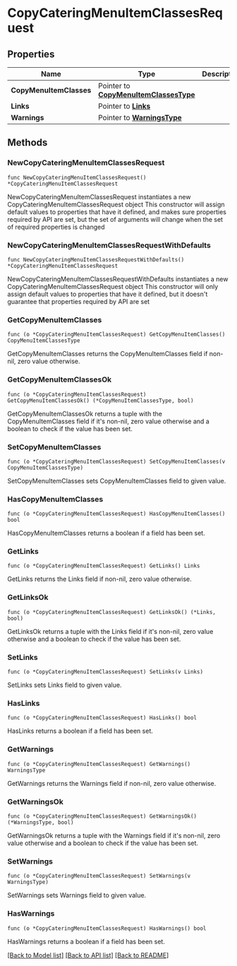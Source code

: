 # CopyCateringMenuItemClassesRequest

## Properties

Name | Type | Description | Notes
------------ | ------------- | ------------- | -------------
**CopyMenuItemClasses** | Pointer to [**CopyMenuItemClassesType**](CopyMenuItemClassesType.md) |  | [optional] 
**Links** | Pointer to [**Links**](Links.md) |  | [optional] 
**Warnings** | Pointer to [**WarningsType**](WarningsType.md) |  | [optional] 

## Methods

### NewCopyCateringMenuItemClassesRequest

`func NewCopyCateringMenuItemClassesRequest() *CopyCateringMenuItemClassesRequest`

NewCopyCateringMenuItemClassesRequest instantiates a new CopyCateringMenuItemClassesRequest object
This constructor will assign default values to properties that have it defined,
and makes sure properties required by API are set, but the set of arguments
will change when the set of required properties is changed

### NewCopyCateringMenuItemClassesRequestWithDefaults

`func NewCopyCateringMenuItemClassesRequestWithDefaults() *CopyCateringMenuItemClassesRequest`

NewCopyCateringMenuItemClassesRequestWithDefaults instantiates a new CopyCateringMenuItemClassesRequest object
This constructor will only assign default values to properties that have it defined,
but it doesn't guarantee that properties required by API are set

### GetCopyMenuItemClasses

`func (o *CopyCateringMenuItemClassesRequest) GetCopyMenuItemClasses() CopyMenuItemClassesType`

GetCopyMenuItemClasses returns the CopyMenuItemClasses field if non-nil, zero value otherwise.

### GetCopyMenuItemClassesOk

`func (o *CopyCateringMenuItemClassesRequest) GetCopyMenuItemClassesOk() (*CopyMenuItemClassesType, bool)`

GetCopyMenuItemClassesOk returns a tuple with the CopyMenuItemClasses field if it's non-nil, zero value otherwise
and a boolean to check if the value has been set.

### SetCopyMenuItemClasses

`func (o *CopyCateringMenuItemClassesRequest) SetCopyMenuItemClasses(v CopyMenuItemClassesType)`

SetCopyMenuItemClasses sets CopyMenuItemClasses field to given value.

### HasCopyMenuItemClasses

`func (o *CopyCateringMenuItemClassesRequest) HasCopyMenuItemClasses() bool`

HasCopyMenuItemClasses returns a boolean if a field has been set.

### GetLinks

`func (o *CopyCateringMenuItemClassesRequest) GetLinks() Links`

GetLinks returns the Links field if non-nil, zero value otherwise.

### GetLinksOk

`func (o *CopyCateringMenuItemClassesRequest) GetLinksOk() (*Links, bool)`

GetLinksOk returns a tuple with the Links field if it's non-nil, zero value otherwise
and a boolean to check if the value has been set.

### SetLinks

`func (o *CopyCateringMenuItemClassesRequest) SetLinks(v Links)`

SetLinks sets Links field to given value.

### HasLinks

`func (o *CopyCateringMenuItemClassesRequest) HasLinks() bool`

HasLinks returns a boolean if a field has been set.

### GetWarnings

`func (o *CopyCateringMenuItemClassesRequest) GetWarnings() WarningsType`

GetWarnings returns the Warnings field if non-nil, zero value otherwise.

### GetWarningsOk

`func (o *CopyCateringMenuItemClassesRequest) GetWarningsOk() (*WarningsType, bool)`

GetWarningsOk returns a tuple with the Warnings field if it's non-nil, zero value otherwise
and a boolean to check if the value has been set.

### SetWarnings

`func (o *CopyCateringMenuItemClassesRequest) SetWarnings(v WarningsType)`

SetWarnings sets Warnings field to given value.

### HasWarnings

`func (o *CopyCateringMenuItemClassesRequest) HasWarnings() bool`

HasWarnings returns a boolean if a field has been set.


[[Back to Model list]](../README.md#documentation-for-models) [[Back to API list]](../README.md#documentation-for-api-endpoints) [[Back to README]](../README.md)


